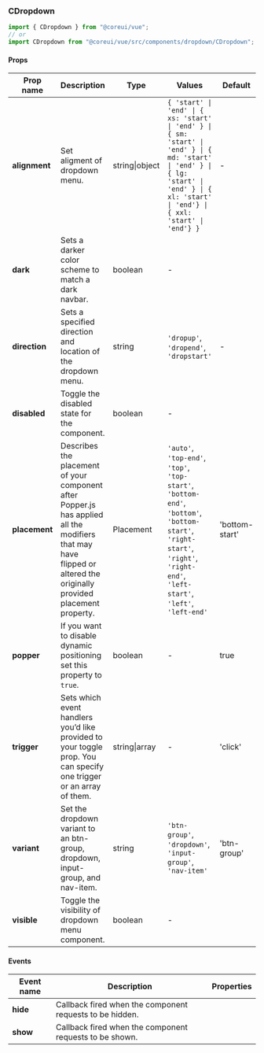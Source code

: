 ### CDropdown

```jsx
import { CDropdown } from "@coreui/vue";
// or
import CDropdown from "@coreui/vue/src/components/dropdown/CDropdown";
```

#### Props

| Prop name     | Description                                                                                                                                                          | Type           | Values                                                                                                                                                                                        | Default        |
| ------------- | -------------------------------------------------------------------------------------------------------------------------------------------------------------------- | -------------- | --------------------------------------------------------------------------------------------------------------------------------------------------------------------------------------------- | -------------- |
| **alignment** | Set aligment of dropdown menu.                                                                                                                                       | string\|object | `{ 'start' \| 'end' \| { xs: 'start' \| 'end' } \| { sm: 'start' \| 'end' } \| { md: 'start' \| 'end' } \| { lg: 'start' \| 'end' } \| { xl: 'start' \| 'end'} \| { xxl: 'start' \| 'end'} }` | -              |
| **dark**      | Sets a darker color scheme to match a dark navbar.                                                                                                                   | boolean        | -                                                                                                                                                                                             |                |
| **direction** | Sets a specified direction and location of the dropdown menu.                                                                                                        | string         | `'dropup'`, `'dropend'`, `'dropstart'`                                                                                                                                                        | -              |
| **disabled**  | Toggle the disabled state for the component.                                                                                                                         | boolean        | -                                                                                                                                                                                             |                |
| **placement** | Describes the placement of your component after Popper.js has applied all the modifiers that may have flipped or altered the originally provided placement property. | Placement      | `'auto'`, `'top-end'`, `'top'`, `'top-start'`, `'bottom-end'`, `'bottom'`, `'bottom-start'`, `'right-start'`, `'right'`, `'right-end'`, `'left-start'`, `'left'`, `'left-end'`                | 'bottom-start' |
| **popper**    | If you want to disable dynamic positioning set this property to `true`.                                                                                              | boolean        | -                                                                                                                                                                                             | true           |
| **trigger**   | Sets which event handlers you’d like provided to your toggle prop. You can specify one trigger or an array of them.                                                  | string\|array  | -                                                                                                                                                                                             | 'click'        |
| **variant**   | Set the dropdown variant to an btn-group, dropdown, input-group, and nav-item.                                                                                       | string         | `'btn-group'`, `'dropdown'`, `'input-group'`, `'nav-item'`                                                                                                                                    | 'btn-group'    |
| **visible**   | Toggle the visibility of dropdown menu component.                                                                                                                    | boolean        | -                                                                                                                                                                                             |                |

#### Events

| Event name | Description                                              | Properties |
| ---------- | -------------------------------------------------------- | ---------- |
| **hide**   | Callback fired when the component requests to be hidden. |
| **show**   | Callback fired when the component requests to be shown.  |
